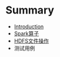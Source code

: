 # Summary

* [Introduction](README.md)
* [Spark算子](chapter1.md)
* [HDFS文件操作](hdfswen_jian_cao_zuo.md)
* 测试用例

